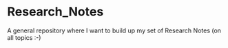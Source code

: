 # Research_Notes
A general repository where I want to build up my set of Research Notes (on all topics :-)

